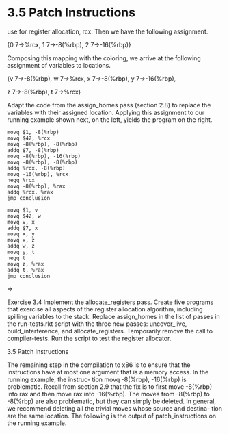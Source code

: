 # 3.5 Patch Instructions

use for register allocation, rcx. Then we have the following assignment.

{0 7→%rcx, 1 7→-8(%rbp), 2 7→-16(%rbp)}

Composing this mapping with the coloring, we arrive at the following assignment of variables to locations.

{v 7→-8(%rbp), w 7→%rcx, x 7→-8(%rbp), y 7→-16(%rbp),

z 7→-8(%rbp), t 7→%rcx}

Adapt the code from the assign_homes pass (section 2.8) to replace the variables with their assigned location. Applying this assignment to our running example shown next, on the left, yields the program on the right.

```
movq $1, -8(%rbp)
movq $42, %rcx
movq -8(%rbp), -8(%rbp)
addq $7, -8(%rbp)
movq -8(%rbp), -16(%rbp)
movq -8(%rbp), -8(%rbp)
addq %rcx, -8(%rbp)
movq -16(%rbp), %rcx
negq %rcx
movq -8(%rbp), %rax
addq %rcx, %rax
jmp conclusion
```

```
movq $1, v
movq $42, w
movq v, x
addq $7, x
movq x, y
movq x, z
addq w, z
movq y, t
negq t
movq z, %rax
addq t, %rax
jmp conclusion
```

⇒

Exercise 3.4 Implement the allocate_registers pass. Create five programs that exercise all aspects of the register allocation algorithm, including spilling variables to the stack. Replace assign_homes in the list of passes in the run-tests.rkt script with the three new passes: uncover_live, build_interference, and allocate_registers. Temporarily remove the call to compiler-tests. Run the script to test the register allocator.

3.5 Patch Instructions

The remaining step in the compilation to x86 is to ensure that the instructions have at most one argument that is a memory access. In the running example, the instruc- tion movq -8(%rbp), -16(%rbp) is problematic. Recall from section 2.9 that the fix is to first move -8(%rbp) into rax and then move rax into -16(%rbp). The moves from -8(%rbp) to -8(%rbp) are also problematic, but they can simply be deleted. In general, we recommend deleting all the trivial moves whose source and destina- tion are the same location. The following is the output of patch_instructions on the running example.

